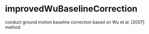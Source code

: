 # improvedWuBaselineCorrection
conduct ground motion baseline correction based on Wu et al. [2007] method
